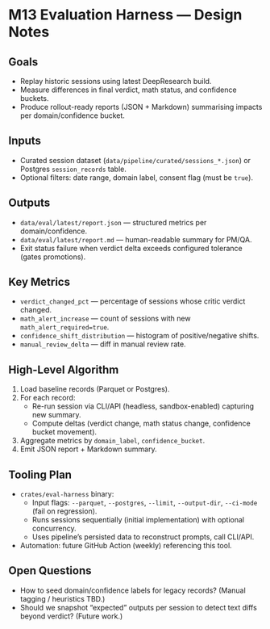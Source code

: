 # M13 Evaluation Harness — Design Notes

## Goals
- Replay historic sessions using latest DeepResearch build.
- Measure differences in final verdict, math status, and confidence buckets.
- Produce rollout-ready reports (JSON + Markdown) summarising impacts per domain/confidence bucket.

## Inputs
- Curated session dataset (`data/pipeline/curated/sessions_*.json`) or Postgres `session_records` table.
- Optional filters: date range, domain label, consent flag (must be `true`).

## Outputs
- `data/eval/latest/report.json` — structured metrics per domain/confidence.
- `data/eval/latest/report.md` — human-readable summary for PM/QA.
- Exit status failure when verdict delta exceeds configured tolerance (gates promotions).

## Key Metrics
- `verdict_changed_pct` — percentage of sessions whose critic verdict changed.
- `math_alert_increase` — count of sessions with new `math_alert_required=true`.
- `confidence_shift_distribution` — histogram of positive/negative shifts.
- `manual_review_delta` — diff in manual review rate.

## High-Level Algorithm
1. Load baseline records (Parquet or Postgres).
2. For each record:
   - Re-run session via CLI/API (headless, sandbox-enabled) capturing new summary.
   - Compute deltas (verdict change, math status change, confidence bucket movement).
3. Aggregate metrics by `domain_label`, `confidence_bucket`.
4. Emit JSON report + Markdown summary.

## Tooling Plan
- `crates/eval-harness` binary:
  - Input flags: `--parquet`, `--postgres`, `--limit`, `--output-dir`, `--ci-mode` (fail on regression).
  - Runs sessions sequentially (initial implementation) with optional concurrency.
  - Uses pipeline’s persisted data to reconstruct prompts, call CLI/API.
- Automation: future GitHub Action (weekly) referencing this tool.

## Open Questions
- How to seed domain/confidence labels for legacy records? (Manual tagging / heuristics TBD.)
- Should we snapshot “expected” outputs per session to detect text diffs beyond verdict? (Future work.)
